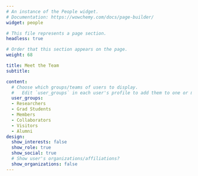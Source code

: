 ```yaml
---
# An instance of the People widget.
# Documentation: https://wowchemy.com/docs/page-builder/
widget: people

# This file represents a page section.
headless: true

# Order that this section appears on the page.
weight: 68

title: Meet the Team
subtitle:

content:
  # Choose which groups/teams of users to display.
  #   Edit `user_groups` in each user's profile to add them to one or more of these groups.
  user_groups:
  - Researchers
  - Grad Students
  - Members
  - Collaborators
  - Visitors
  - Alumni
design:
  show_interests: false
  show_role: true
  show_social: true
  # Show user's organizations/affiliations?
  show_organizations: false
---
```


<link rel="stylesheet" href="https://cdn.jsdelivr.net/gh/jpswalsh/academicons@1/css/academicons.min.css">
